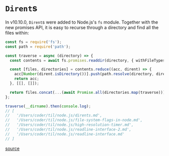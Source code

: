 # `Dirent`s

In v10.10.0, `Dirent`s were added to Node.js's `fs` module. Together with the
new promises API, it is easy to recurse through a directory and find all the
files within:

```typescript
const fs = require('fs');
const path = require('path');

const traverse = async (directory) => {
  const contents = await fs.promises.readdir(directory, { withFileTypes: true });

  const [files, directories] = contents.reduce((acc, dirent) => {
    acc[Number(dirent.isDirectory())].push(path.resolve(directory, dirent.name));
    return acc;
  }, [[], []]);

  return files.concat(...(await Promise.all(directories.map(traverse))));
};

traverse(__dirname).then(console.log);
// [
//   '/Users/coder/til/node.js/dirents.md',
//   '/Users/coder/til/node.js/file-system-flags-in-node.md',
//   '/Users/coder/til/node.js/high-resolution-timer.md',
//   '/Users/coder/til/node.js/readline-interface-2.md',
//   '/Users/coder/til/node.js/readline-interface.md'
// ]
```

[source](https://nodejs.org/docs/latest-v14.x/api/fs.html#fs_class_fs_dirent)
